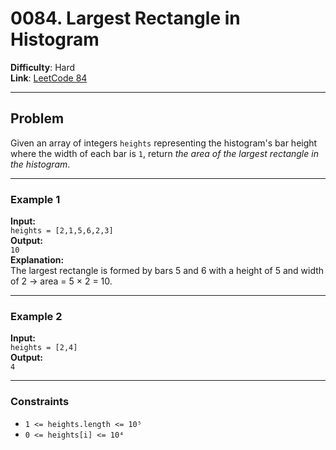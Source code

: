 # 0084. Largest Rectangle in Histogram

**Difficulty**: Hard  
**Link**: [LeetCode 84](https://leetcode.com/problems/largest-rectangle-in-histogram/)

---

## Problem

Given an array of integers `heights` representing the histogram's bar height where the width of each bar is `1`, return *the area of the largest rectangle in the histogram*.

---

### Example 1

**Input:**  
`heights = [2,1,5,6,2,3]`  
**Output:**  
`10`  
**Explanation:**  
The largest rectangle is formed by bars 5 and 6 with a height of 5 and width of 2 → area = 5 × 2 = 10.

---

### Example 2

**Input:**  
`heights = [2,4]`  
**Output:**  
`4`

---

### Constraints

- `1 <= heights.length <= 10⁵`  
- `0 <= heights[i] <= 10⁴`

